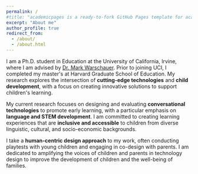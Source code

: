 ```yaml
---
permalink: /
#title: "academicpages is a ready-to-fork GitHub Pages template for academic personal websites"
excerpt: "About me"
author_profile: true
redirect_from: 
  - /about/
  - /about.html
---
```


I am a Ph.D. student in Education at the University of California, Irvine, where I am advised by [Dr. Mark Warschauer](http://markwarschauer.com/). Prior to joining UCI, I completed my master's at Harvard Graduate School of Education. My research explores the intersection of **cutting-edge technologies** and **child development**, with a focus on creating innovative solutions to support children's learning.

My current research focuses on designing and evaluating **conversational technologies** to promote early learning, with a particular emphasis on **language and STEM development**. I am committed to creating learning experiences that are **inclusive and accessible** to children from diverse linguistic, cultural, and socio-economic backgrounds. 

I take a **human-centric design approach** to my work, often conducting playtests with young children and engaging in co-design with parents. I am dedicated to amplifying the voices of children and parents in technology design to improve the development of children and the well-being of families. 


